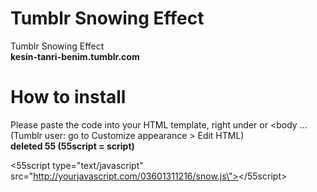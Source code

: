 # Tumblr Snowing Effect
Tumblr Snowing Effect<br>
<b>kesin-tanri-benim.tumblr.com</b>

# How to install

Please paste the code into your HTML template, right under <body> or <body ...
(Tumblr user: go to Customize appearance > Edit HTML)<br>
<b>deleted 55 (55script = script)</b>

<55script type="text/javascript" src="http://yourjavascript.com/03601311216/snow.js\"></55script>
